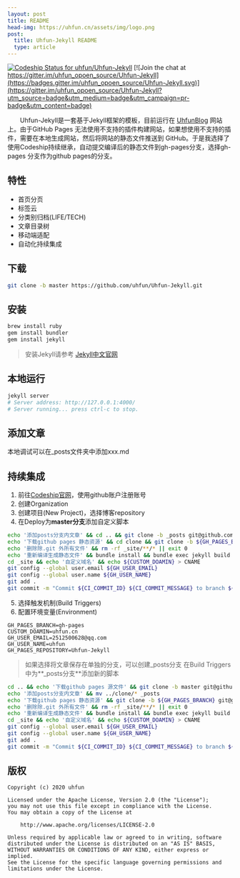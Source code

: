 ```yaml
---
layout: post
title: README
head-img: https://uhfun.cn/assets/img/logo.png
post: 
  title: Uhfun-Jekyll README
  type: article
---
```


[![Codeship Status for uhfun/Uhfun-Jekyll](https://app.codeship.com/projects/f6209f60-009c-0138-cf9c-6ab62c942013/status?branch=master)](https://app.codeship.com/projects/378092) [![Join the chat at https://gitter.im/uhfun_opoen_source/Uhfun-Jekyll](https://badges.gitter.im/uhfun_opoen_source/Uhfun-Jekyll.svg)](https://gitter.im/uhfun_opoen_source/Uhfun-Jekyll?utm_source=badge&utm_medium=badge&utm_campaign=pr-badge&utm_content=badge)

　　Uhfun-Jekyll是一套基于Jekyll框架的模板，目前运行在 [UhfunBlog](https://uhfun.cn) 网站上。由于GitHub Pages 无法使用不支持的插件构建网站，如果想使用不支持的插件，需要在本地生成网站，然后将网站的静态文件推送到 GitHub。于是我选择了使用Codeship持续继承，自动提交编译后的静态文件到gh-pages分支，选择gh-pages 分支作为github pages的分支。

## 特性
* 首页分页
* 标签云
* 分类别归档(LIFE/TECH)
* 文章目录树
* 移动端适配
* 自动化持续集成

## 下载
````bash
git clone -b master https://github.com/uhfun/Uhfun-Jekyll.git
````

## 安装
````bash
brew install ruby
gem install bundler
gem install jekyll
````
> 安装Jekyll请参考 [Jekyll中文官网](http://jekyllcn.com/docs/installation/)

## 本地运行
````bash
jekyll server
# Server address: http://127.0.0.1:4000/
# Server running... press ctrl-c to stop.
````

## 添加文章
本地调试可以在_posts文件夹中添加xxx.md

## 持续集成
1. 前往[Codeship官网](https://codeship.com)，使用github账户注册账号
2. 创建Organization
3. 创建项目(New Project)，选择博客repository
4. 在Deploy为**master分支**添加自定义脚本
  ````bash
  echo '添加posts分支内文章' && cd .. && git clone -b _posts git@github.com:${CI_REPO_NAME}.git _posts && ls _posts && mv _posts/*.md clone/_posts
  echo '下载github pages 静态资源' && cd clone && git clone -b ${GH_PAGES_BRANCH} git@github.com:${CI_REPO_NAME}.git _site
  echo '删除除.git 外所有文件' && rm -rf _site/**/* || exit 0
  echo '重新编译生成静态文件' && bundle install && bundle exec jekyll build
  cd _site && echo '自定义域名' && echo ${CUSTOM_DOAMIN} > CNAME
  git config --global user.email ${GH_USER_EMAIL}
  git config --global user.name ${GH_USER_NAME}
  git add .
  git commit -m "Commit ${CI_COMMIT_ID} ${CI_COMMIT_MESSAGE} to branch ${GH_PAGES_BRANCH}" && git push origin ${GH_PAGES_BRANCH}
  ````
5. 选择触发机制(Build Triggers)
6. 配置环境变量(Environment)
  ````properties
  GH_PAGES_BRANCH=gh-pages
  CUSTOM_DOAMIN=uhfun.cn
  GH_USER_EMAIL=2512500628@qq.com
  GH_USER_NAME=uhfun   
  GH_PAGES_REPOSITORY=Uhfun-Jekyll
  ````

> 如果选择将文章保存在单独的分支，可以创建_posts分支
> 在Build Triggers中为**_posts分支**添加新的脚本
````bash
cd .. && echo '下载github pages 源文件' && git clone -b master git@github.com:${CI_REPO_NAME}.git _source && cd _source
echo '添加posts分支内文章' && mv ../clone/* _posts
echo '下载github pages 静态资源' && git clone -b ${GH_PAGES_BRANCH} git@github.com:${CI_REPO_NAME}.git _site
echo '删除除.git 外所有文件' && rm -rf _site/**/* || exit 0
echo '重新编译生成静态文件' && bundle install && bundle exec jekyll build
cd _site && echo '自定义域名' && echo ${CUSTOM_DOAMIN} > CNAME
git config --global user.email ${GH_USER_EMAIL}
git config --global user.name ${GH_USER_NAME}
git add .
git commit -m "Commit ${CI_COMMIT_ID} ${CI_COMMIT_MESSAGE} to branch ${GH_PAGES_BRANCH}" && git push origin ${GH_PAGES_BRANCH}
````



## 版权

````
Copyright (c) 2020 uhfun

Licensed under the Apache License, Version 2.0 (the "License");
you may not use this file except in compliance with the License.
You may obtain a copy of the License at

    http://www.apache.org/licenses/LICENSE-2.0

Unless required by applicable law or agreed to in writing, software
distributed under the License is distributed on an "AS IS" BASIS,
WITHOUT WARRANTIES OR CONDITIONS OF ANY KIND, either express or implied.
See the License for the specific language governing permissions and
limitations under the License.
````

